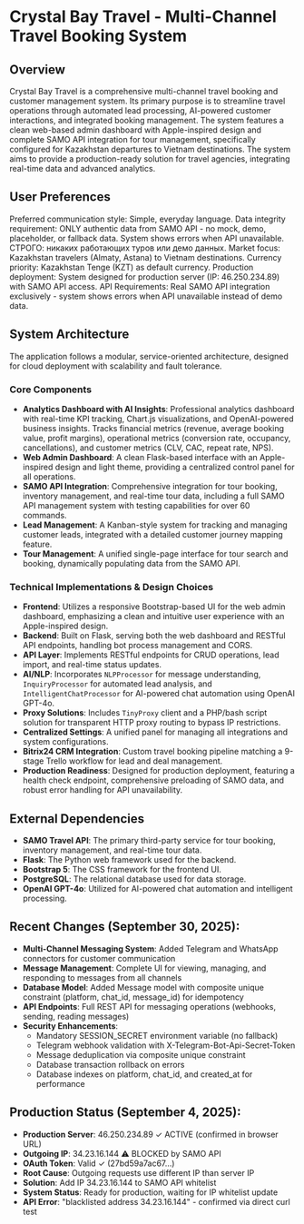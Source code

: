 # Crystal Bay Travel - Multi-Channel Travel Booking System

## Overview

Crystal Bay Travel is a comprehensive multi-channel travel booking and customer management system. Its primary purpose is to streamline travel operations through automated lead processing, AI-powered customer interactions, and integrated booking management. The system features a clean web-based admin dashboard with Apple-inspired design and complete SAMO API integration for tour management, specifically configured for Kazakhstan departures to Vietnam destinations. The system aims to provide a production-ready solution for travel agencies, integrating real-time data and advanced analytics.

## User Preferences

Preferred communication style: Simple, everyday language.
Data integrity requirement: ONLY authentic data from SAMO API - no mock, demo, placeholder, or fallback data. System shows errors when API unavailable. СТРОГО: никаких работающих туров или демо данных.
Market focus: Kazakhstan travelers (Almaty, Astana) to Vietnam destinations.
Currency priority: Kazakhstan Tenge (KZT) as default currency.
Production deployment: System designed for production server (IP: 46.250.234.89) with SAMO API access.
API Requirements: Real SAMO API integration exclusively - system shows errors when API unavailable instead of demo data.

## System Architecture

The application follows a modular, service-oriented architecture, designed for cloud deployment with scalability and fault tolerance.

### Core Components
- **Analytics Dashboard with AI Insights**: Professional analytics dashboard with real-time KPI tracking, Chart.js visualizations, and OpenAI-powered business insights. Tracks financial metrics (revenue, average booking value, profit margins), operational metrics (conversion rate, occupancy, cancellations), and customer metrics (CLV, CAC, repeat rate, NPS).
- **Web Admin Dashboard**: A clean Flask-based interface with an Apple-inspired design and light theme, providing a centralized control panel for all operations.
- **SAMO API Integration**: Comprehensive integration for tour booking, inventory management, and real-time tour data, including a full SAMO API management system with testing capabilities for over 60 commands.
- **Lead Management**: A Kanban-style system for tracking and managing customer leads, integrated with a detailed customer journey mapping feature.
- **Tour Management**: A unified single-page interface for tour search and booking, dynamically populating data from the SAMO API.

### Technical Implementations & Design Choices
- **Frontend**: Utilizes a responsive Bootstrap-based UI for the web admin dashboard, emphasizing a clean and intuitive user experience with an Apple-inspired design.
- **Backend**: Built on Flask, serving both the web dashboard and RESTful API endpoints, handling bot process management and CORS.
- **API Layer**: Implements RESTful endpoints for CRUD operations, lead import, and real-time status updates.
- **AI/NLP**: Incorporates `NLPProcessor` for message understanding, `InquiryProcessor` for automated lead analysis, and `IntelligentChatProcessor` for AI-powered chat automation using OpenAI GPT-4o.
- **Proxy Solutions**: Includes `TinyProxy` client and a PHP/bash script solution for transparent HTTP proxy routing to bypass IP restrictions.
- **Centralized Settings**: A unified panel for managing all integrations and system configurations.
- **Bitrix24 CRM Integration**: Custom travel booking pipeline matching a 9-stage Trello workflow for lead and deal management.
- **Production Readiness**: Designed for production deployment, featuring a health check endpoint, comprehensive preloading of SAMO data, and robust error handling for API unavailability.

## External Dependencies

- **SAMO Travel API**: The primary third-party service for tour booking, inventory management, and real-time tour data.
- **Flask**: The Python web framework used for the backend.
- **Bootstrap 5**: The CSS framework for the frontend UI.
- **PostgreSQL**: The relational database used for data storage.
- **OpenAI GPT-4o**: Utilized for AI-powered chat automation and intelligent processing.

## Recent Changes (September 30, 2025):
- **Multi-Channel Messaging System**: Added Telegram and WhatsApp connectors for customer communication
- **Message Management**: Complete UI for viewing, managing, and responding to messages from all channels
- **Database Model**: Added Message model with composite unique constraint (platform, chat_id, message_id) for idempotency
- **API Endpoints**: Full REST API for messaging operations (webhooks, sending, reading messages)
- **Security Enhancements**:
  - Mandatory SESSION_SECRET environment variable (no fallback)
  - Telegram webhook validation with X-Telegram-Bot-Api-Secret-Token
  - Message deduplication via composite unique constraint
  - Database transaction rollback on errors
  - Database indexes on platform, chat_id, and created_at for performance

## Production Status (September 4, 2025):
- **Production Server**: 46.250.234.89 ✓ ACTIVE (confirmed in browser URL)
- **Outgoing IP**: 34.23.16.144 ⚠️ BLOCKED by SAMO API
- **OAuth Token**: Valid ✓ (27bd59a7ac67...)
- **Root Cause**: Outgoing requests use different IP than server IP
- **Solution**: Add IP 34.23.16.144 to SAMO API whitelist
- **System Status**: Ready for production, waiting for IP whitelist update
- **API Error**: "blacklisted address 34.23.16.144" - confirmed via direct curl test